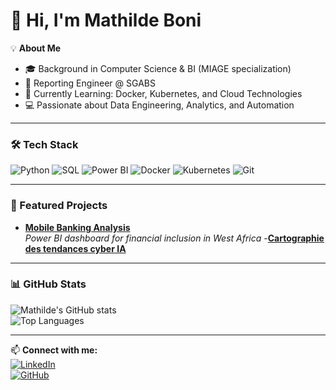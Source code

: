 # 👋 Hi, I'm Mathilde Boni  

💡 **About Me**  
- 🎓 Background in Computer Science & BI (MIAGE specialization)  
- 💼 Reporting Engineer @ SGABS  
- 🌱 Currently Learning: Docker, Kubernetes, and Cloud Technologies  
- 💻 Passionate about Data Engineering, Analytics, and Automation  

---

### 🛠 Tech Stack  
![Python](https://img.shields.io/badge/Python-3776AB?style=for-the-badge&logo=python&logoColor=white)
![SQL](https://img.shields.io/badge/SQL-4479A1?style=for-the-badge&logo=postgresql&logoColor=white)
![Power BI](https://img.shields.io/badge/PowerBI-F2C811?style=for-the-badge&logo=powerbi&logoColor=black)
![Docker](https://img.shields.io/badge/Docker-2496ED?style=for-the-badge&logo=docker&logoColor=white)
![Kubernetes](https://img.shields.io/badge/Kubernetes-326CE5?style=for-the-badge&logo=kubernetes&logoColor=white)
![Git](https://img.shields.io/badge/Git-F05032?style=for-the-badge&logo=git&logoColor=white)

---

### 📂 Featured Projects  
- [**Mobile Banking Analysis**](https://github.com/mathilde-eng/mobile-banking-dashboard)  
  *Power BI dashboard for financial inclusion in West Africa*
-[**Cartographie des tendances cyber IA**](https://github.com/mathilde-eng/Cartographie-des-tendances-cyberd-fense-IA-Mots-cl-s-et-veille-LinkedIn-)


---

### 📊 GitHub Stats  
![Mathilde's GitHub stats](https://github-readme-stats.vercel.app/api?username=mathilde-eng&show_icons=true&theme=radical)  
![Top Languages](https://github-readme-stats.vercel.app/api/top-langs/?username=mathilde-eng&layout=compact&theme=radical)  

---

📫 **Connect with me:**  
[![LinkedIn](https://img.shields.io/badge/LinkedIn-blue?style=for-the-badge&logo=linkedin)](https://www.linkedin.com/in/mathilde-boni-52ba19253)  
[![GitHub](https://img.shields.io/badge/GitHub-black?style=for-the-badge&logo=github)](https://github.com/mathilde-eng)  
